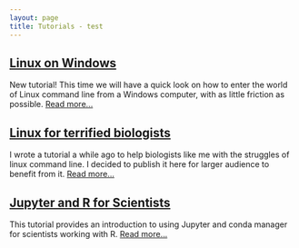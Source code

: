 ```yaml
---
layout: page
title: Tutorials - test
---
```


## [Linux on Windows](./tutorials/linux_on_windows.md)
New tutorial! This time we will have a quick look on how to enter the world of Linux command line from a Windows computer, with as little friction as possible. [Read more...](./tutorials/linux_on_windows.md)

## [Linux for terrified biologists](./tutorials/linux_for_biologists.md)
I wrote a tutorial a while ago to help biologists like me with the struggles of linux command line. I decided to publish it here for larger audience to benefit from it. [Read more...](./tutorials/linux_for_biologists.md)

## [Jupyter and R for Scientists](https://nbviewer.jupyter.org/github/janxkoci/janxkoci.github.io/blob/master/notebooks/conda_jupyteR.ipynb)
This tutorial provides an introduction to using Jupyter and conda manager for scientists working with R. [Read more...](https://nbviewer.jupyter.org/github/janxkoci/janxkoci.github.io/blob/master/notebooks/conda_jupyteR.ipynb)


